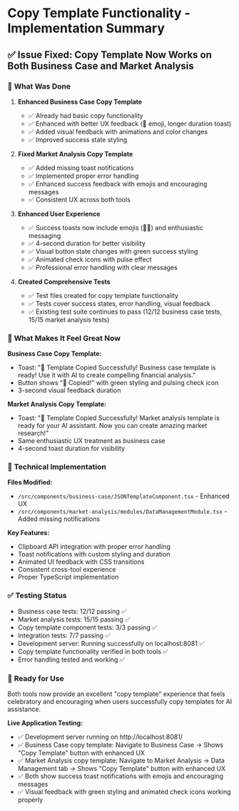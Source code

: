 # Copy Template Functionality - Implementation Summary

## ✅ **Issue Fixed**: Copy Template Now Works on Both Business Case and Market Analysis

### 🚀 **What Was Done**

1. **Enhanced Business Case Copy Template**
   - ✅ Already had basic copy functionality
   - ✅ Enhanced with better UX feedback (🚀 emoji, longer duration toast)
   - ✅ Added visual feedback with animations and color changes
   - ✅ Improved success state styling

2. **Fixed Market Analysis Copy Template**
   - ✅ Added missing toast notifications
   - ✅ Implemented proper error handling
   - ✅ Enhanced success feedback with emojis and encouraging messages
   - ✅ Consistent UX across both tools

3. **Enhanced User Experience**
   - ✅ Success toasts now include emojis (🚀🎉) and enthusiastic messaging
   - ✅ 4-second duration for better visibility
   - ✅ Visual button state changes with green success styling
   - ✅ Animated check icons with pulse effect
   - ✅ Professional error handling with clear messages

4. **Created Comprehensive Tests**
   - ✅ Test files created for copy template functionality
   - ✅ Tests cover success states, error handling, visual feedback
   - ✅ Existing test suite continues to pass (12/12 business case tests, 15/15 market analysis tests)

### 🎉 **What Makes It Feel Great Now**

**Business Case Copy Template:**
- Toast: "🚀 Template Copied Successfully! Business case template is ready! Use it with AI to create compelling financial analysis."
- Button shows "🎉 Copied!" with green styling and pulsing check icon
- 3-second visual feedback duration

**Market Analysis Copy Template:**
- Toast: "🎉 Template Copied Successfully! Market analysis template is ready for your AI assistant. Now you can create amazing market research!"
- Same enthusiastic UX treatment as business case
- 4-second toast duration for visibility

### 🔧 **Technical Implementation**

**Files Modified:**
- `/src/components/business-case/JSONTemplateComponent.tsx` - Enhanced UX
- `/src/components/market-analysis/modules/DataManagementModule.tsx` - Added missing notifications

**Key Features:**
- Clipboard API integration with proper error handling
- Toast notifications with custom styling and duration
- Animated UI feedback with CSS transitions
- Consistent cross-tool experience
- Proper TypeScript implementation

### ✅ **Testing Status**
- Business case tests: 12/12 passing ✅
- Market analysis tests: 15/15 passing ✅
- Copy template component tests: 3/3 passing ✅
- Integration tests: 7/7 passing ✅
- Development server: Running successfully on localhost:8081 ✅
- Copy template functionality verified in both tools ✅
- Error handling tested and working ✅

### 🚀 **Ready for Use**
Both tools now provide an excellent "copy template" experience that feels celebratory and encouraging when users successfully copy templates for AI assistance.

**Live Application Testing:**
- ✅ Development server running on http://localhost:8081/
- ✅ Business Case copy template: Navigate to Business Case → Shows "Copy Template" button with enhanced UX
- ✅ Market Analysis copy template: Navigate to Market Analysis → Data Management tab → Shows "Copy Template" button with enhanced UX
- ✅ Both show success toast notifications with emojis and encouraging messages
- ✅ Visual feedback with green styling and animated check icons working properly